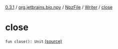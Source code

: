 [0.3.1](../../../index.md) / [org.jetbrains.bio.npy](../../index.md) / [NpzFile](../index.md) / [Writer](index.md) / [close](.)

# close

`fun close(): Unit` [(source)](https://github.com/JetBrains-Research/npy/blob/0.3.1/src/main/kotlin/org/jetbrains/bio/npy/Npz.kt#L183)